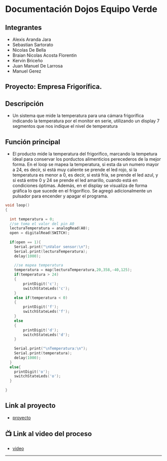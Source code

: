 # Documentación Dojos Equipo Verde

## Integrantes 
- Alexis Aranda Jara
- Sebastian Sartorato
- Nicolas De Bella
- Braian Nicolas Acosta Florentin
- Kervin Briceño
- Juan Manuel De Larrosa
- Manuel Gerez

## Proyecto: Empresa Frigorífica.

## Descripción
- Un sistema que mide la temperatura para una cámara frigorífica indicando la temperatura por el monitor en serie, utilizando un  display 7 segmentos que nos indique el nivel de temperatura

## Función principal
- El producto mide la temperatura del frigorifico, marcando la tempetura ideal para conservar los porductos alimenticios perecederos de la mejor forma. En el loop se mapea la temperatura, si esta da un numero mayor a 24, es decir, si está muy caliente se prende el led rojo, si la temperatura es menor a 0, es decir, si está fría, se prende el led azul, y si está entre 0 y 24 se prende el led amarillo, cuando está en condiciones óptimas. Además, en el display se visualiza de forma gráfica lo que sucede en el frigorífico. Se agregó adicionalmente un pulsador para encender y apagar el programa.


~~~ c (lenguaje en el que esta escrito)
void loop()
{
  
  int temperatura = 0;  
  //se toma el valor del pin A0
  lecturaTemperatura = analogRead(A0);
  open = digitalRead(SWITCH);
  
  if(open == 1){
  	Serial.print("\nValor sensor:\n");
  	Serial.print(lecturaTemperatura);
  	delay(1000);
  
  	//se mapea temperatura
  	temperatura = map(lecturaTemperatura,20,358,-40,125); 
  	if(temperatura > 24)
  	{
    	printDigit('c');
    	switchStateLeds('c');
  	} 
  	else if(temperatura < 0)
  	{
    	printDigit('f');
    	switchStateLeds('f');
  	}
  	else
  	{
    	printDigit('d');
    	switchStateLeds('d');
  	}
  
  	Serial.print("\nTemperatura:\n");
  	Serial.print(temperatura);
  	delay(1000);
  }
  else{
    printDigit('o');
    switchStateLeds('o');
  }
  
}

~~~

## Link al proyecto
- [proyecto](https://www.tinkercad.com/things/cpsXQ8M7DW7-copy-of-empresa-frigorifica/editel?sharecode=9WF3Xlxy_DZAHYp1vw7OcVmMp6Cvaa7Vk7EJUZnH3Pg)
## :tv: Link al video del proceso
- [video]()

---






